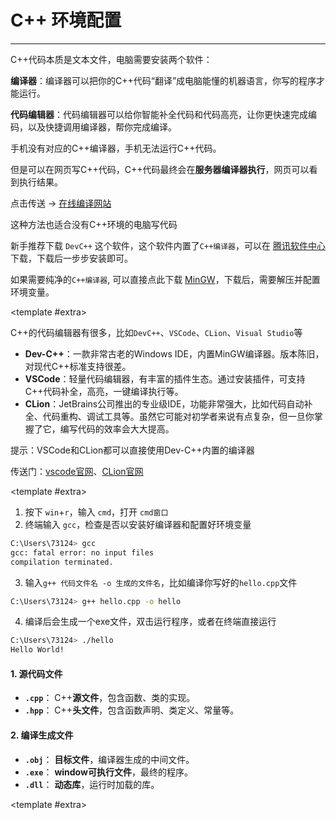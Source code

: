 # C++ 环境配置

---

<CCollapseGroup>

<CCollapse title="如何在电脑写C++代码？">

C++代码本质是文本文件，电脑需要安装两个软件：

**编译器**：编译器可以把你的C++代码“翻译”成电脑能懂的机器语言，你写的程序才能运行。

**代码编辑器**：代码编辑器可以给你智能补全代码和代码高亮，让你更快速完成编码，以及快捷调用编译器，帮你完成编译。

</CCollapse>

<CCollapse title="手机能写C++代码吗，并运行吗？">

手机没有对应的C++编译器，手机无法运行C++代码。

但是可以在网页写C++代码，C++代码最终会在**服务器编译器执行**，网页可以看到执行结果。

点击传送 -> [在线编译网站](https://www.jyshare.com/compile/12/)

这种方法也适合没有C++环境的电脑写代码

</CCollapse>

<CCollapse title="在哪下载 C++编译器？">

新手推荐下载 `DevC++` 这个软件，这个软件内置了`C++编译器`，可以在 [腾讯软件中心](https://pc.qq.com/) 下载，下载后一步步安装即可。

如果需要纯净的`C++编译器`, 可以直接点此下载 [MinGW](https://github.com/niXman/mingw-builds-binaries/releases/download/15.2.0-rt_v13-rev0/x86_64-15.2.0-release-posix-seh-ucrt-rt_v13-rev0.7z)，下载后，需要解压并配置环境变量。

<template #extra>
    <CBadge text="重点" variant="outline" color="#ff4d4f" />
</template>
    
</CCollapse>

<CCollapse title="C++代码编辑器软件有哪些？">

C++的代码编辑器有很多，比如`DevC++`、`VSCode`、`CLion`、`Visual Studio`等

- **Dev-C++​**​：一款非常古老的Windows IDE，内置MinGW编译器。版本陈旧，对现代C++标准支持很差。
- **VSCode**：轻量代码编辑器，有丰富的插件生态。通过安装插件，可支持C++代码补全，高亮，一键编译执行等。
- **CLion**：JetBrains公司推出的专业级IDE，功能非常强大，比如代码自动补全、代码重构、调试工具等。虽然它可能对初学者来说有点复杂，但一旦你掌握了它，编写代码的效率会大大提高。

提示：VSCode和CLion都可以直接使用Dev-C++内置的编译器

传送门：[vscode官网](https://code.visualstudio.com/)、[CLion官网](https://www.jetbrains.com/zh-cn/clion/)

<template #extra>
    <CBadge text="重点" variant="outline" color="#ff4d4f" />
</template>
    
</CCollapse>

<CCollapse title="如何手动编译C++代码？">

1. 按下 `win`+`r`，输入 `cmd`，打开 `cmd窗口`
2. 终端输入 `gcc`，检查是否以安装好编译器和配置好环境变量
``` bash
C:\Users\73124> gcc 
gcc: fatal error: no input files
compilation terminated.
```
3. 输入`g++ 代码文件名 -o 生成的文件名`，比如编译你写好的`hello.cpp`文件
``` bash
C:\Users\73124> g++ hello.cpp -o hello
```
4. 编译后会生成一个exe文件，双击运行程序，或者在终端直接运行
``` bash
C:\Users\73124> ./hello
Hello World!
```

</CCollapse>

<CCollapse title="C++相关的文件有哪些？">

#### 1. 源代码文件
*   **`.cpp`**： C++**源文件**，包含函数、类的实现。
*   **`.hpp`**： C++**头文件**，包含函数声明、类定义、常量等。

#### 2. 编译生成文件
*   **`.obj`**： **目标文件**，编译器生成的中间文件。
*   **`.exe`**： **window可执行文件**，最终的程序。
*   **`.dll`**： **动态库**，运行时加载的库。

<template #extra>
    <CBadge text="重点" variant="outline" color="#ff4d4f" />
</template>

</CCollapse>


</CCollapseGroup>